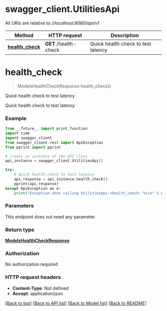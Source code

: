 # swagger_client.UtilitiesApi

All URIs are relative to *//localhost:8080/api/v1*

Method | HTTP request | Description
------------- | ------------- | -------------
[**health_check**](UtilitiesApi.md#health_check) | **GET** /health-check | Quick health check to test latency

# **health_check**
> ModelsHealthCheckResponse health_check()

Quick health check to test latency

Quick health check to test latency

### Example
```python
from __future__ import print_function
import time
import swagger_client
from swagger_client.rest import ApiException
from pprint import pprint

# create an instance of the API class
api_instance = swagger_client.UtilitiesApi()

try:
    # Quick health check to test latency
    api_response = api_instance.health_check()
    pprint(api_response)
except ApiException as e:
    print("Exception when calling UtilitiesApi->health_check: %s\n" % e)
```

### Parameters
This endpoint does not need any parameter.

### Return type

[**ModelsHealthCheckResponse**](ModelsHealthCheckResponse.md)

### Authorization

No authorization required

### HTTP request headers

 - **Content-Type**: Not defined
 - **Accept**: application/json

[[Back to top]](#) [[Back to API list]](../README.md#documentation-for-api-endpoints) [[Back to Model list]](../README.md#documentation-for-models) [[Back to README]](../README.md)

